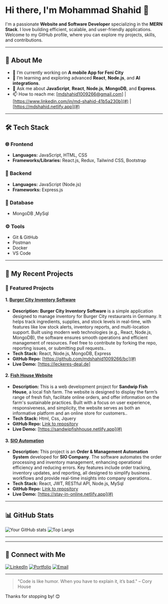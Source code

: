 # Hi there, I'm Mohammad Shahid 👋

I'm a passionate **Website and Software Developer** specializing in the **MERN Stack**. I love building efficient, scalable, and user-friendly applications. Welcome to my GitHub profile, where you can explore my projects, skills, and contributions.

---

## 🚀 About Me

- 🔭 I’m currently working on **A mobile App for Feni City**
- 🌱 I’m learning and exploring advanced **React**, **Node.js**, and **AI integrations**.
- 💬 Ask me about **JavaScript**, **React**, **Node.js**, **MongoDB**, and **Express**.
- 📫 How to reach me: [mdshahid1009266@gmail.com] | [https://www.linkedin.com/in/md-shahid-41b5a230b](#) | [https://mdshahid.netlify.app](#)

---

## 🛠️ Tech Stack

### 🌐 Frontend
- **Languages:** JavaScript, HTML, CSS
- **Frameworks/Libraries:** React.js, Redux, Tailwind CSS, Bootstrap

### 🔧 Backend
- **Languages:** JavaScript (Node.js)
- **Frameworks:** Express.js

### 💾 Database
- MongoDB ,MySql

### ⚙️ Tools
- Git & GitHub
- Postman
- Docker
- VS Code

---

## 📂 My Recent Projects

### 🌟 Featured Projects

#### 1. **[Burger City Inventory Software](#)**
   - **Description:** **Burger City Inventory Software** is a simple application designed to manage inventory for Burger City restaurants in Germany. It helps track ingredients, supplies, and stock levels in real-time, with features like low stock alerts, inventory reports, and multi-location support. Built using modern web technologies (e.g., React, Node.js, MongoDB), the software ensures smooth operations and efficient management of resources. Feel free to contribute by forking the repo, reporting issues, or submitting pull requests..
   - **Tech Stack:** React, Node.js, MongoDB, Express
   - **GitHub Repo:** [https://github.com/mdshahid1009266/bc](#)
   - **Live Demo:** [https://leckeres-deal.de]

#### 2. **[Fish House Website](#)**
   - **Description:** This is a web development project for **Sandwip Fish House**, a local fish farm. The website is designed to display the farm’s range of fresh fish, facilitate online orders, and offer information on the farm's sustainable practices. Built with a focus on user experience, responsiveness, and simplicity, the website serves as both an informative platform and an online store for customers..
   - **Tech Stack:** Html, Css, Jquery
   - **GitHub Repo:** [Link to repository](#)
   - **Live Demo:** [https://sandwipfishhouse.netlify.app](#)

#### 3. **[SIO Automation](#)**
   - **Description:** This project is an **Order & Management Automation System** developed for **SIO Company**. The software automates the order processing and inventory management, enhancing operational efficiency and reducing errors. Key features include order tracking, inventory updates, and reporting, all designed to simplify business workflows and provide real-time insights into company operations..
   - **Tech Stack:** React, JWT, RESTful API, Node.js, MySql
   - **GitHub Repo:** [Link to repository](#)
   - **Live Demo:** [https://stay-in-online.netlify.app](#)

---


## 📊 GitHub Stats

![Your GitHub stats](https://github-readme-stats.vercel.app/api?username=mdshahid1009266&show_icons=true&hide_border=true&theme=radical)
![Top Langs](https://github-readme-stats.vercel.app/api/top-langs/?username=mdshahid1009266&layout=compact&hide_border=true&theme=radical)

---

---

## 🤝 Connect with Me

[![LinkedIn](https://img.shields.io/badge/LinkedIn-%230077B5.svg?style=flat&logo=linkedin&logoColor=white)](https://www.linkedin.com/in/md-shahid-41b5a230b)
[![Portfolio](https://img.shields.io/badge/Portfolio-%23ff5722.svg?style=flat&logo=react&logoColor=white)](https://mdshahid.netlify.app/)
[![Email](https://img.shields.io/badge/Email-%23D14836.svg?style=flat&logo=gmail&logoColor=white)](mailto:mdshahid1009266@gmail.com)

---

> "Code is like humor. When you have to explain it, it’s bad." – Cory House

Thanks for stopping by! 😊
